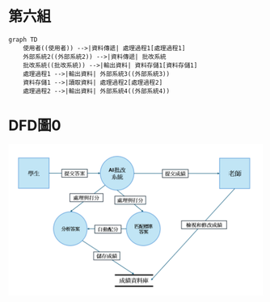 
<h1>第六組</h1>

```mermaid
graph TD
    使用者((使用者)) -->|資料傳遞| 處理過程1[處理過程1]
    外部系統2((外部系統2)) -->|資料傳遞| 批改系統
    批改系統((批改系統)) -->|輸出資料| 資料存儲1[資料存儲1]
    處理過程1 -->|輸出資料| 外部系統3((外部系統3))
    資料存儲1 -->|讀取資料| 處理過程2[處理過程2]
    處理過程2 -->|輸出資料| 外部系統4((外部系統4))

```

# DFD圖0
![DFD圖0](image.png)
